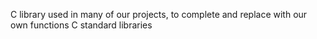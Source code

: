 C library used in many of our projects,
to complete and replace with our own functions C standard libraries
